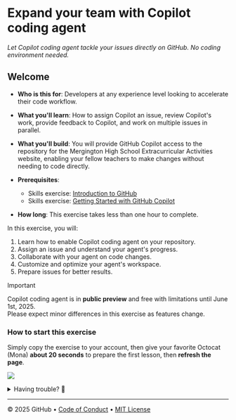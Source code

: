 # Expand your team with Copilot coding agent

_Let Copilot coding agent tackle your issues directly on GitHub. No coding environment needed._

## Welcome

- **Who is this for**: Developers at any experience level looking to accelerate their code workflow.
- **What you'll learn**: How to assign Copilot an issue, review Copilot's work, provide feedback to Copilot, and work on multiple issues in parallel.
- **What you'll build**: You will provide GitHub Copilot access to the repository for the Mergington High School Extracurricular Activities website, enabling your fellow teachers to make changes without needing to code directly.
- **Prerequisites**:

  - Skills exercise: [Introduction to GitHub](https://github.com/skills/introduction-to-github)
  - Skills exercise: [Getting Started with GitHub Copilot](https://github.com/skills/getting-started-with-github-copilot)

- **How long**: This exercise takes less than one hour to complete.

In this exercise, you will:

1. Learn how to enable Copilot coding agent on your repository.
1. Assign an issue and understand your agent's progress.
1. Collaborate with your agent on code changes.
1. Customize and optimize your agent's workspace.
1. Prepare issues for better results.

> [!IMPORTANT]
> Copilot coding agent is in **public preview** and free with limitations until June 1st, 2025.  
> Please expect minor differences in this exercise as features change.

### How to start this exercise

Simply copy the exercise to your account, then give your favorite Octocat (Mona) **about 20 seconds** to prepare the first lesson, then **refresh the page**.

[![](https://img.shields.io/badge/Copy%20Exercise-%E2%86%92-1f883d?style=for-the-badge&logo=github&labelColor=197935)](https://github.com/new?template_owner=skills&template_name=expand-your-team-with-copilot&owner=%40me&name=skills-expand-your-team-with-copilot&description=Exercise:+Expand+your+team+with+GitHub+Copilot+coding+agent&visibility=public)

<details>
<summary>Having trouble? 🤷</summary><br/>

When copying the exercise, we recommend the following settings:

- For owner, choose your personal account or an organization to host the repository.

- We recommend creating a public repository, since private repositories will use Actions minutes.

If the exercise isn't ready in 20 seconds, please check the [Actions](../../actions) tab.

- Check to see if a job is running. Sometimes it simply takes a bit longer.

- If the page shows a failed job, please submit an issue. Nice, you found a bug! 🐛

</details>

---

&copy; 2025 GitHub &bull; [Code of Conduct](https://www.contributor-covenant.org/version/2/1/code_of_conduct/code_of_conduct.md) &bull; [MIT License](https://gh.io/mit)
